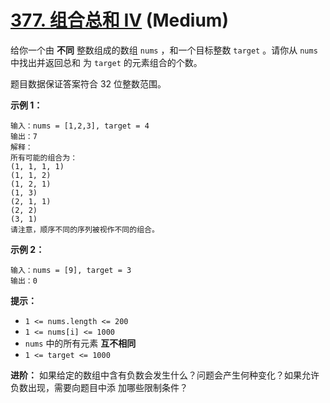 # [377. 组合总和 Ⅳ][link] (Medium)

[link]: https://leetcode.cn/problems/combination-sum-iv/

给你一个由 **不同** 整数组成的数组 `nums` ，和一个目标整数 `target` 。请你从 `nums` 中找出并返回总和
为 `target` 的元素组合的个数。

题目数据保证答案符合 32 位整数范围。

**示例 1：**

```
输入：nums = [1,2,3], target = 4
输出：7
解释：
所有可能的组合为：
(1, 1, 1, 1)
(1, 1, 2)
(1, 2, 1)
(1, 3)
(2, 1, 1)
(2, 2)
(3, 1)
请注意，顺序不同的序列被视作不同的组合。

```

**示例 2：**

```
输入：nums = [9], target = 3
输出：0

```

**提示：**

- `1 <= nums.length <= 200`
- `1 <= nums[i] <= 1000`
- `nums` 中的所有元素 **互不相同**
- `1 <= target <= 1000`

**进阶：** 如果给定的数组中含有负数会发生什么？问题会产生何种变化？如果允许负数出现，需要向题目中添
加哪些限制条件？
